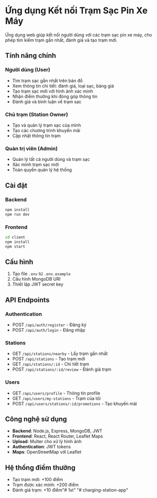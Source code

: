 # Ứng dụng Kết nối Trạm Sạc Pin Xe Máy

Ứng dụng web giúp kết nối người dùng với các trạm sạc pin xe máy, cho phép tìm kiếm trạm gần nhất, đánh giá và tạo trạm mới.

## Tính năng chính

### Người dùng (User)
- Tìm trạm sạc gần nhất trên bản đồ
- Xem thông tin chi tiết: đánh giá, loại sạc, bảng giá
- Tạo trạm sạc mới với hình ảnh xác minh
- Nhận điểm thưởng khi đóng góp thông tin
- Đánh giá và bình luận về trạm sạc

### Chủ trạm (Station Owner)
- Tạo và quản lý trạm sạc của mình
- Tạo các chương trình khuyến mãi
- Cập nhật thông tin trạm

### Quản trị viên (Admin)
- Quản lý tất cả người dùng và trạm sạc
- Xác minh trạm sạc mới
- Toàn quyền quản lý hệ thống

## Cài đặt

### Backend
```bash
npm install
npm run dev
```

### Frontend
```bash
cd client
npm install
npm start
```

## Cấu hình

1. Tạo file `.env` từ `.env.example`
2. Cấu hình MongoDB URI
3. Thiết lập JWT secret key

## API Endpoints

### Authentication
- POST `/api/auth/register` - Đăng ký
- POST `/api/auth/login` - Đăng nhập

### Stations
- GET `/api/stations/nearby` - Lấy trạm gần nhất
- POST `/api/stations` - Tạo trạm mới
- GET `/api/stations/:id` - Chi tiết trạm
- POST `/api/stations/:id/review` - Đánh giá trạm

### Users
- GET `/api/users/profile` - Thông tin profile
- GET `/api/users/my-stations` - Trạm của tôi
- POST `/api/users/stations/:id/promotions` - Tạo khuyến mãi

## Công nghệ sử dụng

- **Backend**: Node.js, Express, MongoDB, JWT
- **Frontend**: React, React Router, Leaflet Maps
- **Upload**: Multer cho xử lý hình ảnh
- **Authentication**: JWT tokens
- **Maps**: OpenStreetMap với Leaflet

## Hệ thống điểm thưởng

- Tạo trạm mới: +100 điểm
- Trạm được xác minh: +200 điểm
- Đánh giá trạm: +10 điểm"# 1st" 
"# charging-station-app" 
